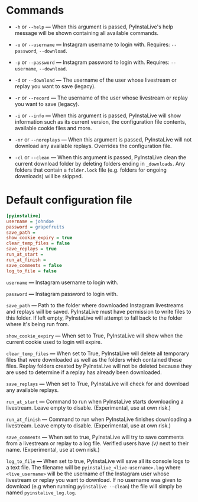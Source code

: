 # Commands


- ```-h``` or ```--help```  **—**  When this argument is passed, PyInstaLive's help message will be shown containing all available commands.

- ```-u``` or ```--username```  **—**  Instagram username to login with. Requires:  ```--password```, ```--download```.

- ```-p``` or ```--password```  **—**  Instagram password to login with. Requires:  ```--username```, ```--download```.

- ```-d``` or ```--download```  **—**  The username of the user whose livestream or replay you want to save (legacy).

- ```-r``` or ```--record```  **—**  The username of the user whose livestream or replay you want to save (legacy).

- ```-i``` or ```--info```  **—**  When this argument is passed, PyInstaLive will show information such as its current version, the configuration file contents, available cookie files and more.

- ```-nr``` or ```--noreplays```  **—**  When this argument is passed, PyInstaLive will not download any available replays. Overrides the configuration file.

- ```-cl``` or ```--clean```  **—**  When this argument is passed, PyInstaLive clean the current download folder by deleting folders ending in `_downloads`. Any folders that contain a `folder.lock` file (e.g. folders for ongoing downloads) will be skipped.


# Default configuration file

```ini
[pyinstalive]
username = johndoe
password = grapefruits
save_path = 
show_cookie_expiry = true
clear_temp_files = false
save_replays = true
run_at_start =
run_at_finish =
save_comments = false
log_to_file = false
```

```username```  **—**  Instagram username to login with.

```password```  **—**  Instagram password to login with.

```save_path```  **—**  Path to the folder where downloaded Instagram livestreams and replays will be saved. PyInstaLive must have permission to write files to this folder. If left empty, PyInstaLive will attempt to fall back to the folder where it's being run from.

```show_cookie_expiry```  **—**  When set to True, PyInstaLive will show when the current cookie used to login will expire.

```clear_temp_files```  **—**  When set to True, PyInstaLive will delete all temporary files that were downloaded as well as the folders which contained these files. Replay folders created by PyInstaLive will not be deleted because they are used to determine if a replay has already been downloaded.

```save_replays```  **—**  When set to True, PyInstaLive will check for and download any available replays.

```run_at_start```  **—**  Command to run when PyInstaLive starts downloading a livestream. Leave empty to disable. (Experimental, use at own risk.)

```run_at_finish```  **—**  Command to run when PyInstaLive finishes downloading a livestream. Leave empty to disable. (Experimental, use at own risk.) 
 
```save_comments```  **—**  When set to true, PyInstaLive will try to save comments from a livestream or replay to a log file. Verified users have *(v)* next to their name. (Experimental, use at own risk.)

```log_to_file```  **—**  When set to true, PyInstaLive will save all its console logs to a text file. The filename will be `pyinstalive_<live-username>.log` where `<live_username>` will be the username of the Instagram user whose livestream or replay you want to download. If no username was given to download (e.g when running `pyinstalive --clean`) the file will simply be named `pyinstalive_log.log`.